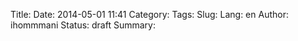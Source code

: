 Title: 
Date: 2014-05-01 11:41
Category: 
Tags: 
Slug: 
Lang: en
Author: ihommmani
Status: draft
Summary: 


